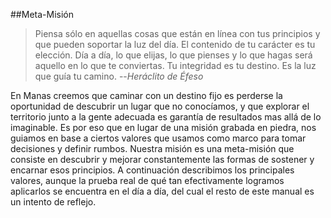 ##Meta-Misión
> Piensa sólo en aquellas cosas que están en línea
con tus principios y que pueden soportar la luz del día. 
El contenido de tu carácter es tu elección. 
Día a día, lo que elijas, lo que pienses y lo que hagas 
será aquello en lo que te conviertas. 
Tu integridad es tu destino. 
Es la luz que guía tu camino. 
> --<cite>Heráclito de Éfeso</cite>

En Manas creemos que caminar con un destino fijo es perderse la oportunidad de descubrir un lugar que no conocíamos, y que explorar el territorio junto a la gente adecuada es garantía de resultados mas allá de lo imaginable. Es por eso que en lugar de una misión grabada en piedra, nos guiamos en base a ciertos valores que usamos como marco para tomar decisiones y definir rumbos. Nuestra misión es una meta-misión que consiste en descubrir y mejorar constantemente las formas de sostener y encarnar esos principios.
A continuación describimos los principales valores, aunque la prueba real de qué tan efectivamente logramos aplicarlos se encuentra en el día a día, del cual el resto de este manual es un intento de reflejo.